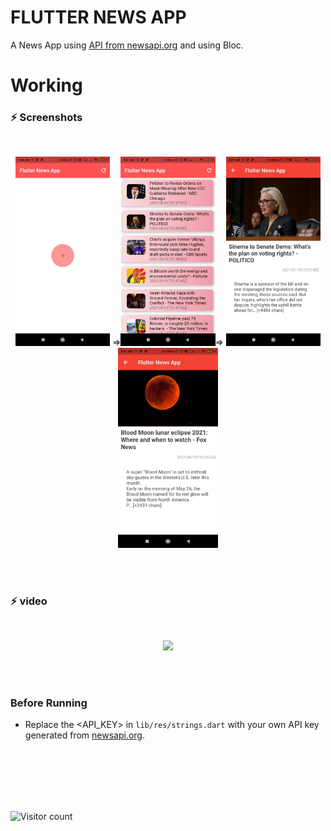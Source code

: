 # FLUTTER NEWS APP

A News App using [API from newsapi.org](newsapi.org) and using Bloc.

# Working 

### ⚡ Screenshots

<br>
<p align="center">
    <img src="Screenshots/spinkit.jpeg" width="30%"></img> =><img src="Screenshots/feed.jpeg" width="30%"></img>=> <img src="Screenshots/article1.jpeg" width="30%"></img> 
    <img src="Screenshots/article2.jpeg" width="160"></img> 

    
</p>
<br>
<br>

### ⚡ video
<br>
<p align="center">
    <img src="Screenshots/Demo.gif" width="30%"></img> 

    
</p>
<br>
<br>


### Before Running
- Replace the <API_KEY> in ```lib/res/strings.dart``` with your own API key generated from [newsapi.org](newsapi.org).

<br>
<br>
<br>
<br>
<br>

![Visitor count](https://visitor-badge.laobi.icu/badge?page_id=nirala96.Flutter-News-App)

